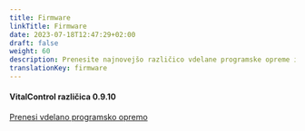 ```yaml
---
title: Firmware
linkTitle: Firmware
date: 2023-07-18T12:47:29+02:00
draft: false
weight: 60
description: Prenesite najnovejšo različico vdelane programske opreme in jo namestite na svojo napravo VitalControl.
translationKey: firmware
---
```

#### VitalControl različica 0.9.10

<a href="/download/firmware.vcu" role="button" class="btn btn-primary btn-lg">Prenesi vdelano programsko opremo</a>
